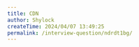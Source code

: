 ```yaml
---
title: CDN
author: Shylock
createTime: 2024/04/07 13:49:25
permalink: /interview-question/ndrdt1bg/
---
```

